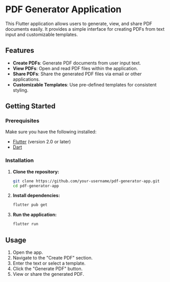 # PDF Generator Application

This Flutter application allows users to generate, view, and share PDF documents easily. It provides a simple interface for creating PDFs from text input and customizable templates.

## Features

- **Create PDFs**: Generate PDF documents from user input text.
- **View PDFs**: Open and read PDF files within the application.
- **Share PDFs**: Share the generated PDF files via email or other applications.
- **Customizable Templates**: Use pre-defined templates for consistent styling.


## Getting Started

### Prerequisites

Make sure you have the following installed:

- [Flutter](https://flutter.dev/docs/get-started/install) (version 2.0 or later)
- [Dart](https://dart.dev/get-dart)

### Installation

1. **Clone the repository:**

    ```bash
    git clone https://github.com/your-username/pdf-generator-app.git
    cd pdf-generator-app
    ```

2. **Install dependencies:**

    ```bash
    flutter pub get
    ```

3. **Run the application:**

    ```bash
    flutter run
    ```

## Usage

1. Open the app.
2. Navigate to the "Create PDF" section.
3. Enter the text or select a template.
4. Click the "Generate PDF" button.
5. View or share the generated PDF.


